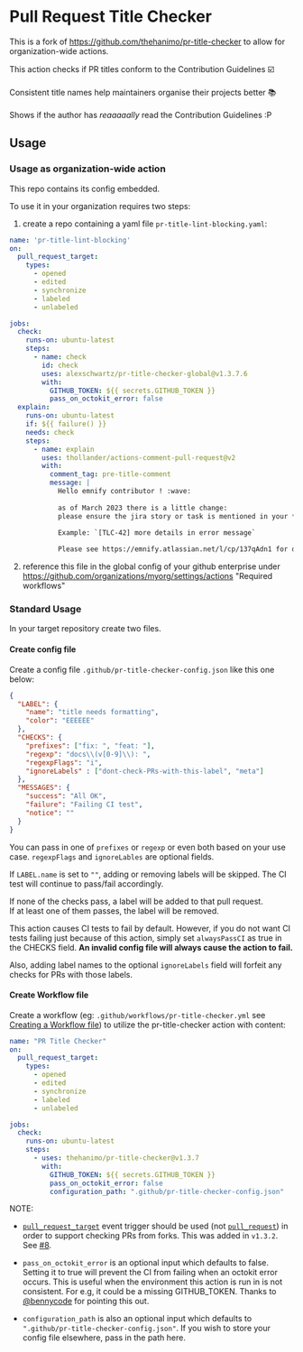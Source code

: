 # Pull Request Title Checker

This is a fork of https://github.com/thehanimo/pr-title-checker to allow for organization-wide actions.

<!-- prettier-ignore -->
This action checks if PR titles conform to the Contribution Guidelines :ballot_box_with_check: <br/><br/>
Consistent title names help maintainers organise their projects better :books: <br/><br/>
Shows if the author has _reaaaaally_ read the Contribution Guidelines :P

## Usage

### Usage as organization-wide action

This repo contains its config embedded.

To use it in your organization requires two steps:
1. create a repo containing a yaml file `pr-title-lint-blocking.yaml`:
```yaml
name: 'pr-title-lint-blocking'
on:
  pull_request_target:
    types:
      - opened
      - edited
      - synchronize
      - labeled
      - unlabeled

jobs:
  check:
    runs-on: ubuntu-latest
    steps:
      - name: check
        id: check
        uses: alexschwartz/pr-title-checker-global@v1.3.7.6
        with:
          GITHUB_TOKEN: ${{ secrets.GITHUB_TOKEN }}
          pass_on_octokit_error: false
  explain:
    runs-on: ubuntu-latest
    if: ${{ failure() }}
    needs: check
    steps:
      - name: explain
        uses: thollander/actions-comment-pull-request@v2
        with:
          comment_tag: pre-title-comment
          message: |
            Hello emnify contributor ! :wave: 
            
            as of March 2023 there is a little change: 
            please ensure the jira story or task is mentioned in your **_PR title_** and the **_merge commit_**.
    
            Example: `[TLC-42] more details in error message`

            Please see https://emnify.atlassian.net/l/cp/137qAdn1 for details.
```
2. reference this file in the global config of your github enterprise under https://github.com/organizations/myorg/settings/actions "Required workflows"

### Standard Usage

In your target repository create two files.

#### Create config file

Create a config file `.github/pr-title-checker-config.json` like this one below:

```json
{
  "LABEL": {
    "name": "title needs formatting",
    "color": "EEEEEE"
  },
  "CHECKS": {
    "prefixes": ["fix: ", "feat: "],
    "regexp": "docs\\(v[0-9]\\): ",
    "regexpFlags": "i",
    "ignoreLabels" : ["dont-check-PRs-with-this-label", "meta"]
  },
  "MESSAGES": {
    "success": "All OK",
    "failure": "Failing CI test",
    "notice": ""
  }
}
```
You can pass in one of `prefixes` or `regexp` or even both based on your use case. `regexpFlags` and `ignoreLables` are optional fields.

If `LABEL.name` is set to `""`, adding or removing labels will be skipped. The CI test will continue to pass/fail accordingly.

If none of the checks pass, a label will be added to that pull request. \
If at least one of them passes, the label will be removed.

This action causes CI tests to fail by default. However, if you do not want CI tests failing just because of this action, simply set `alwaysPassCI` as true in the CHECKS field. **An invalid config file will always cause the action to fail.**

Also, adding label names to the optional `ignoreLabels` field will forfeit any checks for PRs with those labels.

#### Create Workflow file

Create a workflow (eg: `.github/workflows/pr-title-checker.yml` see [Creating a Workflow file](https://help.github.com/en/articles/configuring-a-workflow#creating-a-workflow-file)) to utilize the pr-title-checker action with content:

```yaml
name: "PR Title Checker"
on:
  pull_request_target:
    types:
      - opened
      - edited
      - synchronize
      - labeled
      - unlabeled

jobs:
  check:
    runs-on: ubuntu-latest
    steps:
      - uses: thehanimo/pr-title-checker@v1.3.7
        with:
          GITHUB_TOKEN: ${{ secrets.GITHUB_TOKEN }}
          pass_on_octokit_error: false
          configuration_path: ".github/pr-title-checker-config.json"
```
NOTE:
* [`pull_request_target`](https://docs.github.com/en/actions/learn-github-actions/events-that-trigger-workflows#pull_request_target) event trigger should be used (not [`pull_request`](https://docs.github.com/en/actions/learn-github-actions/events-that-trigger-workflows#pull_request)) in order to support checking PRs from forks. This was added in `v1.3.2`. See [#8](https://github.com/thehanimo/pr-title-checker/issues/8).
* `pass_on_octokit_error` is an optional input which defaults to false. Setting it to true will prevent the CI from failing when an octokit error occurs. This is useful when the environment this action is run in is not consistent. For e.g, it could be a missing GITHUB_TOKEN. Thanks to [@bennycode](https://github.com/bennycode) for pointing this out.

* `configuration_path` is also an optional input which defaults to `".github/pr-title-checker-config.json"`. If you wish to store your config file elsewhere, pass in the path here.
